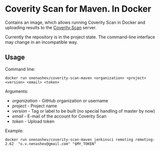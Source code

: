 Coverity Scan for Maven. In Docker
===

Contains an image, which allows running Coverity Scan in Docker 
and uploading results to the [Coverity Scan](https://scan.coverity.com) server.

Currently the repository is in the project state. 
The command-line interface may change in an incompatible way.

## Usage

Command line:

```
docker run onenashev/coverity-scan-maven <organization> <project> <version> <email> <token>
```

Arguments:

* _organization_ - GitHub organization or username
* _project_ - Project name
* _version_ - Tag or label to be built (no special handling of master by now)
* _email_ - E-mail of the account for Coverity Scan
* _token_ - Upload token

Example:

```
docker run onenashev/coverity-scan-maven jenkinsci remoting remoting-2.62  "o.v.nenashev@gmail.com" "$MY_TOKEN" 
```